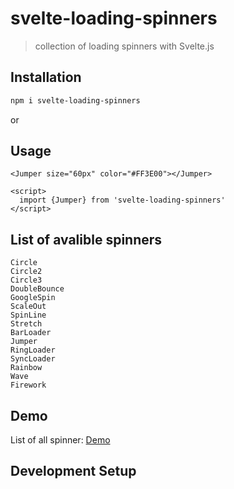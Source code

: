 # svelte-loading-spinners

> collection of loading spinners with Svelte.js

## Installation

```bash
npm i svelte-loading-spinners
```

or

## Usage

```svelte
<Jumper size="60px" color="#FF3E00"></Jumper>

<script>
  import {Jumper} from 'svelte-loading-spinners'
</script>
```

## List of avalible spinners

```
Circle
Circle2
Circle3
DoubleBounce
GoogleSpin
ScaleOut
SpinLine
Stretch
BarLoader
Jumper
RingLoader
SyncLoader
Rainbow
Wave
Firework
```

## Demo

List of all spinner: [Demo](https://schum123.github.io/svelte-loading-spinners/)

## Development Setup
